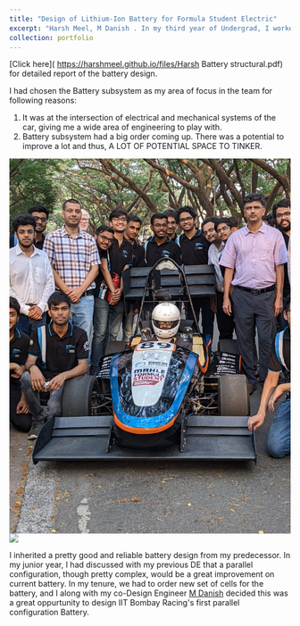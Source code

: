 ```yaml
---
title: "Design of Lithium-Ion Battery for Formula Student Electric"
excerpt: "Harsh Meel, M Danish . In my third year of Undergrad, I worked in capacity of Mechanical Design Engineer for [IIT Bombay Racing](https://www.iitbracing.org/). The team builds a battery run fomula style car from scratch in a year and runs it at Formula Student UK, a international student competition, where we Won in Design Event 2021. <br/><img src='/images/battery stack.JPG'>"
collection: portfolio
---
```

[Click here]( https://harshmeel.github.io/files/Harsh Battery structural.pdf) for detailed report of the battery design.

I had chosen the Battery subsystem as my area of focus in the team for following reasons:
1. It was at the intersection of electrical and mechanical systems of the car, giving me a wide area of engineering to play with.
2. Battery subsystem had a big order coming up. There was a potential to improve a lot and thus, A LOT OF POTENTIAL SPACE TO TINKER.

<img src="/images/racing team.jpg" style="display: block; margin: auto;" /> <img src="/images/shobhit battery.jpg" style="display: block; margin: auto;" />

I inherited a pretty good and reliable battery design from my predecessor. In my junior year, I had discussed with my previous DE that a parallel configuration, though pretty complex, would be a great improvement on current battery.
In my tenure, we had to order new set of cells for the battery, and I along with my co-Design Engineer [M Danish](https://www.linkedin.com/in/danish-m-444848198/) decided this was a great oppurtunity to design IIT Bombay Racing's first parallel configuration Battery.


